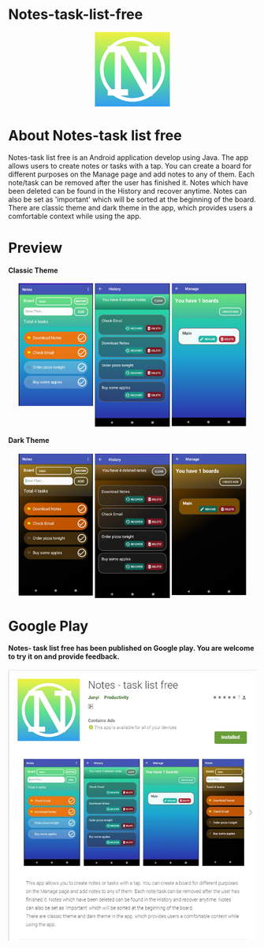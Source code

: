 
# Notes-task-list-free
<div align="center">
  <img width= 30% src="assets/icon.png" />
</div>

# About Notes-task list free
Notes-task list free is an Android application develop using Java. The app allows users to create notes or tasks with a tap. You can create a board for different purposes on the Manage page and add notes to any of them. Each note/task can be removed after the user has finished it. Notes which have been deleted can be found in the History and recover anytime. Notes can also be set as 'important' which will be sorted at the beginning of the board. There are classic theme and dark theme in the app, which provides users a comfortable context while using the app.

# Preview

#### Classic Theme

<div align="center">
  <img align="top" width= 30% src="assets/main.jpg" />
  <img align="top" width= 30% src="assets/history.jpg" />
  <img align="top" width= 30% src="assets/board.jpg" />
</div>

#### Dark Theme

<div align="center">
  <img align="top" width= 30% src="assets/maind.jpg" />
  <img align="top" width= 30% src="assets/historyd.jpg" />
  <img align="top" width= 30% src="assets/boardd.jpg" />
</div>

# Google Play
#### Notes- task list free has been published on Google play. You are welcome to try it on and provide feedback.
<img src="assets/GP.jpg" />
